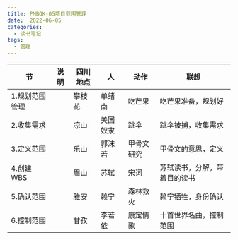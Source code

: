 ```yaml
---
title: PMBOK-05项目范围管理
date:  2022-06-05
categories:
  - 读书笔记
tags:
  - 管理
---
```


| 节             | 说明 | 四川地点 | 人       | 动作       | 联想                         |
| -------------- | ---- | -------- | -------- | ---------- | ---------------------------- |
| 1.规划范围管理 |      | 攀枝花   | 单绪南   | 吃芒果     | 吃芒果准备，规划好           |
| 2.收集需求     |      | 凉山     | 美国奴隶 | 跳伞       | 跳伞被捕，收集需求           |
| 3.定义范围     |      | 乐山     | 郭沫若   | 甲骨文研究 | 甲骨文的意思，定义           |
| 4.创建WBS      |      | 眉山     | 苏轼     | 宋词       | 苏轼读书，分解，带着目的读书 |
| 5.确认范围     |      | 雅安     | 赖宁     | 森林救火   | 赖宁牺牲，身份确认           |
| 6.控制范围     |      | 甘孜     | 李若依   | 康定情歌   | 十首世界名曲，控制范围       |



